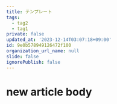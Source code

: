 ```yaml
---
title: テンプレート
tags:
  - tag2
  - tag1
private: false
updated_at: '2023-12-14T03:07:18+09:00'
id: 9e0b578949126472f100
organization_url_name: null
slide: false
ignorePublish: false
---
```

# new article body
